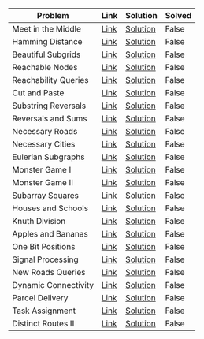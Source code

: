 | Problem              | Link                                         | Solution                                 | Solved   |
|----------------------|----------------------------------------------|------------------------------------------|----------|
| Meet in the Middle   | [Link](https://cses.fi/problemset/task/1628) | [Solution](./01_meet_in_the_middle.py)   | False    |
| Hamming Distance     | [Link](https://cses.fi/problemset/task/2136) | [Solution](./02_hamming_distance.py)     | False    |
| Beautiful Subgrids   | [Link](https://cses.fi/problemset/task/2137) | [Solution](./03_beautiful_subgrids.py)   | False    |
| Reachable Nodes      | [Link](https://cses.fi/problemset/task/2138) | [Solution](./04_reachable_nodes.py)      | False    |
| Reachability Queries | [Link](https://cses.fi/problemset/task/2143) | [Solution](./05_reachability_queries.py) | False    |
| Cut and Paste        | [Link](https://cses.fi/problemset/task/2072) | [Solution](./06_cut_and_paste.py)        | False    |
| Substring Reversals  | [Link](https://cses.fi/problemset/task/2073) | [Solution](./07_substring_reversals.py)  | False    |
| Reversals and Sums   | [Link](https://cses.fi/problemset/task/2074) | [Solution](./08_reversals_and_sums.py)   | False    |
| Necessary Roads      | [Link](https://cses.fi/problemset/task/2076) | [Solution](./09_necessary_roads.py)      | False    |
| Necessary Cities     | [Link](https://cses.fi/problemset/task/2077) | [Solution](./10_necessary_cities.py)     | False    |
| Eulerian Subgraphs   | [Link](https://cses.fi/problemset/task/2078) | [Solution](./11_eulerian_subgraphs.py)   | False    |
| Monster Game I       | [Link](https://cses.fi/problemset/task/2084) | [Solution](./12_monster_game_i.py)       | False    |
| Monster Game II      | [Link](https://cses.fi/problemset/task/2085) | [Solution](./13_monster_game_ii.py)      | False    |
| Subarray Squares     | [Link](https://cses.fi/problemset/task/2086) | [Solution](./14_subarray_squares.py)     | False    |
| Houses and Schools   | [Link](https://cses.fi/problemset/task/2087) | [Solution](./15_houses_and_schools.py)   | False    |
| Knuth Division       | [Link](https://cses.fi/problemset/task/2088) | [Solution](./16_knuth_division.py)       | False    |
| Apples and Bananas   | [Link](https://cses.fi/problemset/task/2111) | [Solution](./17_apples_and_bananas.py)   | False    |
| One Bit Positions    | [Link](https://cses.fi/problemset/task/2112) | [Solution](./18_one_bit_positions.py)    | False    |
| Signal Processing    | [Link](https://cses.fi/problemset/task/2113) | [Solution](./19_signal_processing.py)    | False    |
| New Roads Queries    | [Link](https://cses.fi/problemset/task/2101) | [Solution](./20_new_roads_queries.py)    | False    |
| Dynamic Connectivity | [Link](https://cses.fi/problemset/task/2133) | [Solution](./21_dynamic_connectivity.py) | False    |
| Parcel Delivery      | [Link](https://cses.fi/problemset/task/2121) | [Solution](./22_parcel_delivery.py)      | False    |
| Task Assignment      | [Link](https://cses.fi/problemset/task/2129) | [Solution](./23_task_assignment.py)      | False    |
| Distinct Routes II   | [Link](https://cses.fi/problemset/task/2130) | [Solution](./24_distinct_routes_ii.py)   | False    |